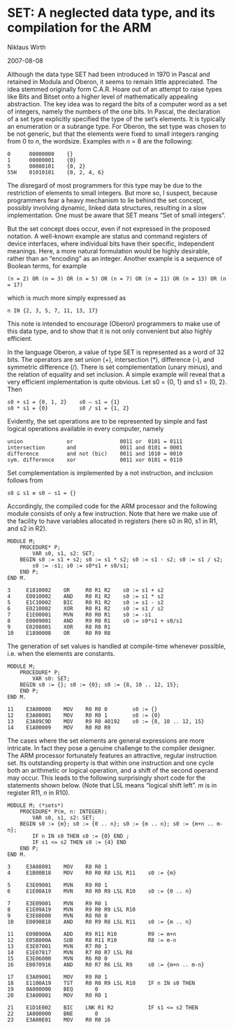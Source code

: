 <!---
https://people.inf.ethz.ch/wirth/Oberon/SETs.pdf
-->

# SET: A neglected data type, and its compilation for the ARM

Niklaus Wirth

2007-08-08

Although the data type SET had been introduced in 1970 in Pascal and retained in Modula and Oberon, it seems to remain little appreciated. The idea stemmed originally form C.A.R. Hoare out of an attempt to raise types like Bits and Bitset onto a higher level of mathematically appealing abstraction. The key idea was to regard the bits of a computer word as a set of integers, namely the numbers of the one bits. In Pascal, the declaration of a set type explicitly specified the type of the set’s elements. It is typically an enumeration or a subrange type. For Oberon, the set type was chosen to be not generic, but that the elements were fixed to small integers ranging from 0 to *n*, the wordsize. Examples with *n* = 8 are the following:

    0      00000000    {}
    1      00000001    {0}
    5      00000101    {0, 2}
    55H    01010101    {0, 2, 4, 6}

The disregard of most programmers for this type may be due to the restriction of elements to small integers. But more so, I suspect, because programmers fear a heavy mechanism to lie behind the set concept, possibly involving dynamic, linked data structures, resulting in a slow implementation. One must be aware that SET means “Set of small integers”.

But the set concept does occur, even if not expressed in the proposed notation. A well-known example are status and command registers of device interfaces, where individual bits have their specific, independent meanings. Here, a more natural formulation would be highly desirable, rather than an “encoding” as an integer. Another example is a sequence of Boolean terms, for example

```oberon
(n = 2) OR (n = 3) OR (n = 5) OR (n = 7) OR (n = 11) OR (n = 13) OR (n = 17)
```

which is much more simply expressed as

```oberon
n IN {2, 3, 5, 7, 11, 13, 17}
```

This note is intended to encourage (Oberon) programmers to make use of this data type, and to show that it is not only convenient but also highly efficient.

In the language Oberon, a value of type SET is represented as a word of 32 bits. The operators are set union (+), intersection (\*), difference (-), and symmetric difference (/). There is set complementation (unary minus), and the relation of equality and set inclusion. A simple example will reveal that a very efficient implementation is quite obvious. Let s0 = {0, 1} and s1 = (0, 2}. Then

    s0 + s1 = {0, 1, 2}    s0 – s1 = {1}
    s0 * s1 = {0}          s0 / s1 = {1, 2}

Evidently, the set operations are to be represented by simple and fast logical operations available in every computer, namely

    union              or               0011 or  0101 = 0111
    intersection       and              0011 and 0101 = 0001
    difference         and not (bic)    0011 and 1010 = 0010
    sym. difference    xor              0011 xor 0101 = 0110

Set complementation is implemented by a not instruction, and inclusion follows from

    s0 ⊆ s1 ≡ s0 – s1 = {}

Accordingly, the compiled code for the ARM processor and the following module consists of only a few instruction. Note that here we make use of the facility to have variables allocated in registers (here s0 in R0, s1 in R1, and s2 in R2).

```oberon
MODULE M;
    PROCEDURE* P;
        VAR s0, s1, s2: SET;
    BEGIN s0 := s1 + s2; s0 := s1 * s2; s0 := s1 - s2; s0 := s1 / s2;
        s0 := -s1; s0 := s0*s1 + s0/s1;
    END P;
END M.
```

    3     E1810002    OR     R0 R1 R2    s0 := s1 + s2
    4     E0010002    AND    R0 R1 R2    s0 := s1 * s2
    5     E1C10002    BIC    R0 R1 R2    s0 := s1 - s2
    6     E0210002    XOR    R0 R1 R2    s0 := s1 / s2
    7     E1E00001    MVN    R0 R0 R1    s0 := -s1
    8     E0009001    AND    R9 R0 R1    s0 := s0*s1 + s0/s1
    9     E0208001    XOR    R8 R0 R1
    10    E1890008    OR     R0 R9 R8

The generation of set values is handled at compile-time whenever possible, i.e. when the elements are constants.

```oberon
MODULE M;
    PROCEDURE* P;
        VAR s0: SET;
    BEGIN s0 := {}; s0 := {0}; s0 := {8, 10 .. 12, 15};
    END P;
END M.
```

    11    E3A00000    MOV    R0 R0 0        s0 := {}
    12    E3A00001    MOV    R0 R0 1        s0 := {0}
    13    E3A09C9D    MOV    R9 R0 40192    s0 := {8, 10 .. 12, 15}
    14    E1A00009    MOV    R0 R0 R9

The cases where the set elements are general expressions are more intricate. In fact they pose a genuine challenge to the compiler designer. The ARM processor fortunately features an attractive, regular instruction set. Its outstanding property is that within one instruction and one cycle both an arithmetic or logical operation, and a shift of the second operand may occur. This leads to the following surprisingly short code for the statements shown below. (Note that LSL means “logical shift left”. *m* is in register R11, *n* in R10).

```oberon
MODULE M; (*sets*)
    PROCEDURE* P(m, n: INTEGER);
        VAR s0, s1, s2: SET;
    BEGIN s0 := {m}; s0 := {0 .. n}; s0 := {m .. n}; s0 := {m+n .. m-n};
        IF n IN s0 THEN s0 := {0} END ;
        IF s1 <= s2 THEN s0 := {4} END
    END P;
END M.
```

    3     E3A08001    MOV    R8 R0 1
    4     E1B00B18    MOV    R0 R0 R8 LSL R11    s0 := {m}
    
    5     E3E09001    MVN    R9 R0 1
    6     E1E00A19    MVN    R0 R0 R9 LSL R10    s0 := {0 .. n}
    
    7     E3E09001    MVN    R9 R0 1
    8     E1E09A19    MVN    R9 R0 R9 LSL R10
    9     E3E08000    MVN    R8 R0 0
    10    E0090B18    AND    R0 R9 R8 LSL R11    s0 := {m .. n}
    
    11    E09B900A    ADD    R9 R11 R10          R9 := m+n
    12    E05B800A    SUB    R8 R11 R10          R8 := m-n
    13    E3E07001    MVN    R7 R0 1
    14    E1E07817    MVN    R7 R0 R7 LSL R8
    15    E3E06000    MVN    R6 R0 0
    16    E0070916    AND    R0 R7 R6 LSL R9     s0 := {m+n .. m-n}
    
    17    E3A09001    MOV    R9 R0 1
    18    E1100A19    TST    R0 R0 R9 LSL R10    IF n IN s0 THEN
    19    0A000000    BEQ       0
    20    E3A00001    MOV    R0 R0 1
    
    21    E1D1E002    BIC    LNK R1 R2           IF s1 <= s2 THEN
    22    1A000000    BNE       0
    23    E3A00E01    MOV    R0 R0 16
